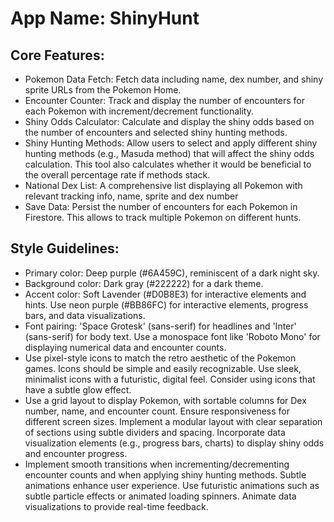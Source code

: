 # **App Name**: ShinyHunt

## Core Features:

- Pokemon Data Fetch: Fetch data including name, dex number, and shiny sprite URLs from the Pokemon Home.
- Encounter Counter: Track and display the number of encounters for each Pokemon with increment/decrement functionality.
- Shiny Odds Calculator: Calculate and display the shiny odds based on the number of encounters and selected shiny hunting methods.
- Shiny Hunting Methods: Allow users to select and apply different shiny hunting methods (e.g., Masuda method) that will affect the shiny odds calculation. This tool also calculates whether it would be beneficial to the overall percentage rate if methods stack.
- National Dex List: A comprehensive list displaying all Pokemon with relevant tracking info, name, sprite and dex number
- Save Data: Persist the number of encounters for each Pokemon in Firestore. This allows to track multiple Pokemon on different hunts.

## Style Guidelines:

- Primary color: Deep purple (#6A459C), reminiscent of a dark night sky.
- Background color: Dark gray (#222222) for a dark theme.
- Accent color: Soft Lavender (#D0B8E3) for interactive elements and hints. Use neon purple (#BB86FC) for interactive elements, progress bars, and data visualizations.
- Font pairing: 'Space Grotesk' (sans-serif) for headlines and 'Inter' (sans-serif) for body text. Use a monospace font like 'Roboto Mono' for displaying numerical data and encounter counts.
- Use pixel-style icons to match the retro aesthetic of the Pokemon games. Icons should be simple and easily recognizable. Use sleek, minimalist icons with a futuristic, digital feel. Consider using icons that have a subtle glow effect.
- Use a grid layout to display Pokemon, with sortable columns for Dex number, name, and encounter count. Ensure responsiveness for different screen sizes. Implement a modular layout with clear separation of sections using subtle dividers and spacing. Incorporate data visualization elements (e.g., progress bars, charts) to display shiny odds and encounter progress.
- Implement smooth transitions when incrementing/decrementing encounter counts and when applying shiny hunting methods. Subtle animations enhance user experience. Use futuristic animations such as subtle particle effects or animated loading spinners. Animate data visualizations to provide real-time feedback.